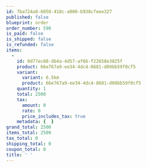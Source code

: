 ```yaml
---
id: 7ba724a8-6050-418c-a000-b938cfeee327
published: false
blueprint: order
order_number: 598
is_paid: false
is_shipped: false
is_refunded: false
items:
  -
    id: 0d77ec88-db4a-4d57-af66-f22658e3825f
    product: 66e767a9-ee34-4dc4-8681-d09bb59f0cf5
    variant:
      variant: 6.5km
      product: 66e767a9-ee34-4dc4-8681-d09bb59f0cf5
    quantity: 1
    total: 2500
    tax:
      amount: 0
      rate: 0
      price_includes_tax: true
    metadata: {  }
grand_total: 2500
items_total: 2500
tax_total: 0
shipping_total: 0
coupon_total: 0
title: ' '
---
```


